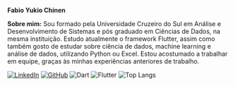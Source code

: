 **Fabio Yukio Chinen**

**Sobre mim:** 
Sou formado pela Universidade Cruzeiro do Sul em Análise 
e Desenvolvimento de Sistemas e pós graduado
em Ciências de Dados, na mesma instituição.
Estudo atualmente o framework Flutter,
assim como também gosto de estudar sobre ciência de dados, machine learning
e análise de dados, utilizando Python ou Excel.
Estou acostumado a trabalhar em equipe, graças às minhas experiências
anteriores de trabalho.



[![LinkedIn](https://img.shields.io/badge/LinkedIn-0077B5?style=for-the-badge&logo=linkedin&logoColor=white)](www.linkedin.com/in/fabio-y-chinen-322a84199)
[![GitHub](https://img.shields.io/badge/GitHub-100000?style=for-the-badge&logo=github&logoColor=white)](https://github.com/fabioychinen)
![Dart](https://img.shields.io/badge/Dart-0175C2?style=for-the-badge&logo=dart&logoColor=white)
![Flutter](https://img.shields.io/badge/Flutter-02569B?style=for-the-badge&logo=flutter&logoColor=white)
![Top Langs](https://github-readme-stats-git-masterrstaa-rickstaa.vercel.app/api/top-langs/?username=fabioychinen&bg_color=000&border_color=30A3DC&title_color=E94D5F&text_color=FFF)
